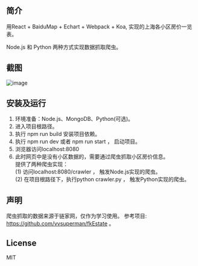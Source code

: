 ## 简介

用React + BaiduMap + Echart + Webpack + Koa, 实现的上海各小区房价一览表。

Node.js 和 Python 两种方式实现数据抓取爬虫。

## 截图
![image](https://github.com/xuchaobei/fang/blob/master/fang.png)

## 安装及运行

1. 环境准备：Node.js、MongoDB、Python(可选)。
2. 进入项目根路径。
3. 执行 npm run build 安装项目依赖。 
4. 执行 npm run dev 或者 npm run start ， 启动项目。
5. 浏览器访问localhost:8080
6. 此时网页中是没有小区数据的，需要通过爬虫抓取小区房价信息。  </br>
   提供了两种爬虫实现：  </br>
   (1) 访问localhost:8080/crawler ， 触发Node.js实现的爬虫。  </br>
   (2) 在项目根路径下，执行python crawler.py ， 触发Python实现的爬虫。

## 声明

爬虫抓取的数据来源于链家网，仅作为学习使用。
参考项目: https://github.com/vvsuperman/fkEstate 。

## License

MIT
